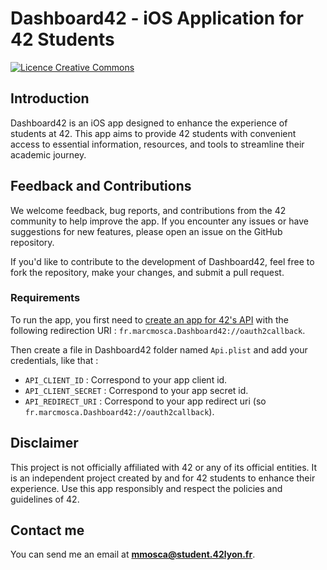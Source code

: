 #  Dashboard42 - iOS Application for 42 Students

<a rel="license" href="http://creativecommons.org/licenses/by-nc-nd/4.0/"><img alt="Licence Creative Commons" style="border-width:0" src="https://i.creativecommons.org/l/by-nc-nd/4.0/80x15.png" /></a>

## Introduction

Dashboard42 is an iOS app designed to enhance the experience of students at 42.
This app aims to provide 42 students with convenient access to essential information, resources, and tools to streamline their academic journey.

## Feedback and Contributions

We welcome feedback, bug reports, and contributions from the 42 community to help improve the app.
If you encounter any issues or have suggestions for new features, please open an issue on the GitHub repository.

If you'd like to contribute to the development of Dashboard42, feel free to fork the repository, make your changes, and submit a pull request.

### Requirements

To run the app, you first need to [create an app for 42's API](https://profile.intra.42.fr/oauth/applications/new) with the following redirection URI : `fr.marcmosca.Dashboard42://oauth2callback`.

Then create a file in Dashboard42 folder named `Api.plist` and add your credentials, like that :

- `API_CLIENT_ID` : Correspond to your app client id.
- `API_CLIENT_SECRET` : Correspond to your app secret id.
- `API_REDIRECT_URI` : Correspond to your app redirect uri (so `fr.marcmosca.Dashboard42://oauth2callback`).

## Disclaimer

This project is not officially affiliated with 42 or any of its official entities.
It is an independent project created by and for 42 students to enhance their experience.
Use this app responsibly and respect the policies and guidelines of 42.

## Contact me

You can send me an email at **mmosca@student.42lyon.fr**.
